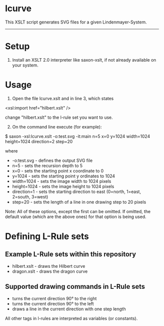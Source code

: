 # lcurve

This XSLT script generates SVG files for a given Lindenmayer-System.

***

# Setup

1. Install an XSLT 2.0 interpreter like saxon-xslt, if not already available on your system.

# Usage

1. Open the file lcurve.xslt and in line 3, which states

<xsl:import href="hilbert.xslt" /> <!-- import l-rule set here-->

change "hilbert.xslt" to the l-rule set you want to use.

2. On the command line execute (for example):

$ saxon -xsl:lcurve.xslt -o:test.svg -it:main n=5 x=0 y=1024  width=1024 height=1024 direction=2 step=20

where

* -o:test.svg - defines the output SVG file
* n=5 - sets the recursion depth to 5
* x=0 - sets the starting point x coordinate to 0
* y=1024 - sets the starting point y ordinates to 1024
* width=1024 - sets the image width to 1024 pixels
* height=1024 - sets the image height to 1024 pixels
* direction=1 - sets the starting direction to east (0=north, 1=east, 2=south, 3=west)
* step=20 - sets the length of a line in one drawing step to 20 pixels

Note: All of these options, except the first can be omitted. If omitted, the default value (which are the above ones) for that option is being used.

# Defining L-Rule sets
## Example L-Rule sets within this repository
* hilbert.xslt - draws the Hilbert curve
* dragon.xslt - draws the dragon curve

## Supported drawing commands in L-Rule sets
* <r/> turns the current direction 90° to the right
* <l/> turns the current direction 90° to the left
* <f/> draws a line in the current direction with one step length

All other tags in l-rules are interpreted as variables (or constants).
